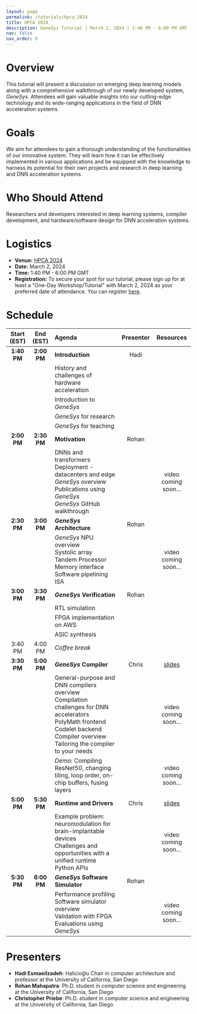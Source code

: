```yaml
---
layout: page
permalink: /tutorials/hpca_2024
title: HPCA 2024
description: GeneSys Tutorial | March 2, 2024 | 1:40 PM - 6:00 PM GMT | Carrick 2
nav: false
nav_order: 0
---
```


# Overview
This tutorial will present a discussion on emerging deep learning models along with a comprehensive walkthrough of our newly developed system, _GeneSys_.
Attendees will gain valuable insights into our cutting-edge technology and its wide-ranging applications in the field of DNN acceleration systems.

# Goals
We aim for attendees to gain a thorough understanding of the functionalities of our innovative system.
They will learn how it can be effectively implemented in various applications and be equipped with the knowledge to harness its potential for their own projects and research in deep learning and DNN acceleration systems.

# Who Should Attend
Researchers and developers interested in deep learning systems, compiler development, and hardware/software design for DNN acceleration systems.

# Logistics
- **Venue:** [HPCA 2024](https://www.hpca-conf.org/2024/)
- **Date:** March 2, 2024
- **Time:** 1:40 PM - 6:00 PM GMT
- **Registration:** To secure your spot for our tutorial, please sign up for at least a "One-Day Workshop/Tutorial" with March 2, 2024 as your preferred date of attendance. You can register [here](https://www.hpca-conf.org/2024/attend/register.php).

# Schedule

| Start (EST) | End (EST) | Agenda | Presenter | Resources |
| :---------: | :-------: | :----- | :-------: | :-------: | 
| **1:40 PM** | **2:00 PM** | **Introduction** | Hadi |  |
| | | History and challenges of hardware acceleration | | |
| | | Introduction to _GeneSys_ | | |
| | | _GeneSys_ for research | | |
| | | _GeneSys_ for teaching | | |
| **2:00 PM** | **2:30 PM** | **Motivation** | Rohan |  |
| | | DNNs and transformers <br /> Deployment - datacenters and edge <br /> _GeneSys_ overview <br /> Publications using _GeneSys_ <br /> _GeneSys_ GitHub walkthrough | | video coming soon... |
| **2:30 PM** | **3:00 PM** | **_GeneSys_ Architecture** | Rohan |  | 
| | | _GeneSys_ NPU overview <br /> Systolic array <br /> Tandem Processor <br /> Memory interface <br /> Software pipelining <br /> ISA | | video coming soon... |
| **3:00 PM** | **3:30 PM** | **_GeneSys_ Verification** | Rohan |  |
| | | RTL simulation | | |
| | | FPGA implementation on AWS | | |
| | | ASIC synthesis | | |
| 3:40 PM | 4:00 PM | *Coffee break* | | |
| **3:30 PM** | **5:00 PM** | **_GeneSys_ Compiler** | Chris | [slides](https://drive.google.com/file/d/1on8x8PLr7CALtTIy-BfBVvga0vPBcZhA/view?usp=sharing) |
| | | General-purpose and DNN compilers overview <br /> Compilation challenges for DNN accelerators <br /> PolyMath frontend <br /> Codelet backend <br /> Compiler overview <br /> Tailoring the compiler to your needs | | video coming soon... |
| | | *Demo:* Compiling ResNet50, changing tiling, loop order, on-chip buffers, fusing layers | | video coming soon... |
| **5:00 PM** | **5:30 PM** | **Runtime and Drivers** | Chris | [slides](https://drive.google.com/file/d/17NT3HHKzfScMcIRSGvCY4YqYdRVUpYpv/view?usp=sharing) |
| | | Example problem: neuromodulation for brain-implantable devices <br /> Challenges and opportunities with a unified runtime <br /> Python APIs | | video coming soon... |
| **5:30 PM** | **6:00 PM** | **_GeneSys_ Software Simulator** | Rohan |  |
| | | Performance profiling <br /> Software simulator overview <br /> Validation with FPGA <br /> Evaluations using *GeneSys* | | video coming soon... |

# Presenters
- **Hadi Esmaeilzadeh**: Halicioğlu Chair in computer architecture and professor at the University of California, San Diego
- **Rohan Mahapatra**: Ph.D. student in computer science and engineering at the University of California, San Diego
- **Christopher Priebe**: Ph.D. student in computer science and engineering at the University of California, San Diego
